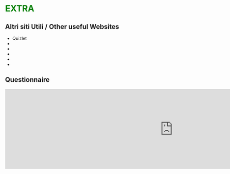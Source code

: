 <h1 style="color:green;"> EXTRA </h1>

<h2 stle="color:green;"> Altri siti Utili / Other useful Websites </h2>

<ul>
  <li> Quizlet  </li>
  <li>  </li>
  <li>  </li>
  <li>  </li>
  <li>  </li>
  <li>  </li>
</ul>


<h2 stle="color:green;"> Questionnaire </h2>
<iframe src="https://h5p.org/h5p/embed/406910" width="1090" height="261" frameborder="0" allowfullscreen="allowfullscreen"></iframe><script src="https://h5p.org/sites/all/modules/h5p/library/js/h5p-resizer.js" charset="UTF-8"></script>

